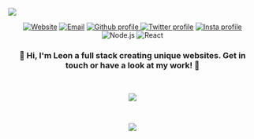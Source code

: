 <a align="center"><img src="https://github.com/NinjaInShade/NinjaInShade/blob/main/GithubHeader.png"/></a>

<p align="center">
    <a href="https://leonmichalak.tech"><img alt="Website" src="https://img.shields.io/website?style=for-the-badge&url=https%3A%2F%2Fleonmichalak.tech"></a>
    <a href="mailto:leonmichalak6@gmail.com"><img alt="Email" src="https://img.shields.io/badge/Gmail-D14836?style=for-the-badge&logo=gmail&logoColor=white"></a>
    <a href="https://github.com/NinjaInShade"><img alt="Github profile" src="https://img.shields.io/badge/GitHub-100000?style=for-the-badge&logo=github&logoColor=white&color=grey"     </a>
    <a href="https://twitter.com/LeonMichalak"><img alt="Twitter profile" src="https://img.shields.io/badge/Twitter-1DA1F2?style=for-the-badge&logo=twitter&logoColor=white"></a>
    <a href="https://instagram.com/NinjaThatCodes"><img alt="Insta profile" src="https://img.shields.io/badge/Instagram-E4405F?style=for-the-badge&logo=instagram&logoColor=white">     </a>
    <img alt="Node.js" src="https://img.shields.io/badge/Node.js-43853D?style=for-the-badge&logo=node.js&logoColor=white">
    <img alt="React" src="https://img.shields.io/badge/React-20232A?style=for-the-badge&logo=react&logoColor=61DAFB">
</p>

<h3 align="center">🚀 Hi, I'm Leon a full stack creating unique websites. Get in touch or have a look at my work! 🚀</h3>

<br />

<p align="center"><img src="https://github-readme-stats.vercel.app/api?username=NinjaInShade&theme=react&count_private=true&show_icons=true"></p>

<br />

<p align="center"><img src="https://github-readme-stats.vercel.app/api/top-langs/?username=NinjaInShade&theme=react&hide=ejs&layout=compact"></p>

<br />
